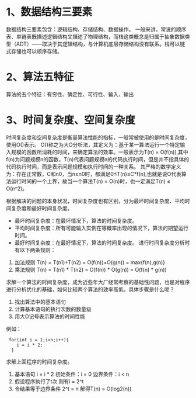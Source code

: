 # 1、数据结构三要素
  数据结构三要素包含：逻辑结构、存储结构、数据操作。
  一般来讲，常说的顺序表、单链表既描述逻辑结构又描述了物理结构，而栈这类概念是归属于抽象数据类型（ADT）——取决于其逻辑结构，与计算机底层存储结构没有联系。栈可以链式存储也可以顺序存储。
# 2、算法五特征
  算法的五个特征：有穷性、确定性、可行性、输入、输出
# 3、时间复杂度、空间复杂度
  时间复杂度和空间复杂度是衡量算法性能的指标，一般常被使用的是时间复杂度，使用O()表示。
  O()称之为大O分析法，其定义为：基于某一算法运行一个特定输入规模的函数所消耗的时间，来确定算法的效率。一般表示为T(n) = O(f(n)),其中f(n)为问题规模n的函数，T(n)代表问题规模n的代码执行时间，但是并不指具体的代码执行时间，而是表示问题规模和执行时间的一种关系。
  其严格的数学定义为：存在正常数，C和n0，当n≥n0时，都满足0≤T(n)≤C*f(n),也就是说O代表算法运行时间的一个上界，故当一个算法T(n) = O(n)时，也一定满足T(n) ≤ O(n^2)。
  
  根据解决的问题的本身状况，时间复杂度也有区别，分为最坏时间复杂度、平均时间复杂度和最好时间复杂度。
  * 最坏时间复杂度：在最坏情况下，算法的时间复杂度。
  * 平均时间复杂度：所有可能输入实例在等概率出现的情况下，算法的期望运行时间。
  * 最好时间复杂度：在最好情况下，算法的时间复杂度。
  进行时间复杂度分析时有以下两条规则：
  1. 加法规则
  T(n) = T(n1)+T(n2) = O(f(n))+O(g(n)) = max{f(n),g(n)}
  2. 乘法规则
  T(n) = T(n1) * T(n2) = O(f(n)) * O(g(n)) = O(f(n) * g(n))
  
  求解一个算法的时间复杂度，成为近些年大厂经常考察的基础性问题，也是对程序进行分析优化的基础，如何比较两个算法的效率高低，具体步骤是什么呢？
  1. 找出算法中的基本语句
  2. 计算基本语句的执行次数的数量级
  3. 用大O记号表示算法的时间性能
  
  例如：  
  ```
   for(int i = 1;i<n;i++){  
      i = i * 2;  
    }
  ```  
  求解上面程序的时间复杂度。
  
  1. 基本语句 i = i * 2
     初始条件：i = 0
     边界条件：i < n
  2. 假设程序执行了t次
     则有i = 2^t
  3. 令结果等于边界条件
     2^t = n
     解得T(n) = O(log2(n))
  
